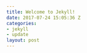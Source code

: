 ```yaml
---
title: Welcome to Jekyll!
date: 2017-07-24 15:05:36 Z
categories:
- jekyll
- update
layout: post
---
```


